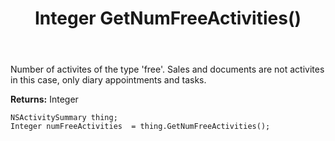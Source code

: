 ﻿---
uid: crmscript_ref_NSActivitySummary_GetNumFreeActivities
title: Integer GetNumFreeActivities()
intellisense: NSActivitySummary.GetNumFreeActivities
keywords: NSActivitySummary, GetNumFreeActivities
so.topic: reference
---

Number of activites of the type 'free'. Sales and documents are not activites in this case, only diary appointments and tasks.

**Returns:** Integer


```crmscript
NSActivitySummary thing;
Integer numFreeActivities  = thing.GetNumFreeActivities();
```


